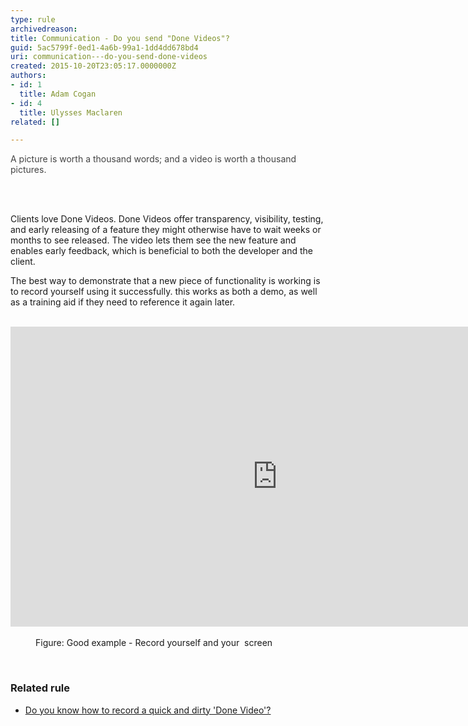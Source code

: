 ```yaml
---
type: rule
archivedreason: 
title: Communication - Do you send "Done Videos"?
guid: 5ac5799f-0ed1-4a6b-99a1-1dd4dd678bd4
uri: communication---do-you-send-done-videos
created: 2015-10-20T23:05:17.0000000Z
authors:
- id: 1
  title: Adam Cogan
- id: 4
  title: Ulysses Maclaren
related: []

---
```



<p><span style="color&#58;#444444;">​​​​A picture is worth a thousand words; and a&#160;</span><span style="color&#58;#444444;">​video is worth a thousand pictures.</span></p>
<br><excerpt class='endintro'></excerpt><br>
<p>Clients love Done Videos. Done V​ideos offer transparency, visibility, testing, and early releasing of a feature they might otherwise have to wait weeks or months to see released. The video&#160;lets them see the new feature and enables early feedback, which is beneficial to&#160;both the developer and the client.&#160;<br></p><p>The best way to demonstrate that a new piece of functionality is working is to record yourself using it successfully. this works as both a demo, as well as a training aid if they need to reference it again later.​​<br><br></p><div class="ms-rtestate-read ms-rte-embedcode ms-rte-embedil ms-rtestate-notify"> 
   <iframe width="853" height="480" src="https&#58;//www.youtube.com/embed/OhVYTOKCsWI" frameborder="0"></iframe>&#160;</div><dd class="ssw15-rteElement-FigureGood"> Figure&#58; Good example - Record yourself and your &#160;screen<br></dd>

<br><h3 class="ssw15-rteElement-H3">Related rule<br></h3><ul><li><a href="/_layouts/15/FIXUPREDIRECT.ASPX?WebId=3dfc0e07-e23a-4cbb-aac2-e778b71166a2&amp;TermSetId=07da3ddf-0924-4cd2-a6d4-a4809ae20160&amp;TermId=215be2dd-4a90-4f0f-a5fa-dbed2edca461">Do you know how to&#160;record a quick and dirty 'Done Video'?​</a></li></ul>


